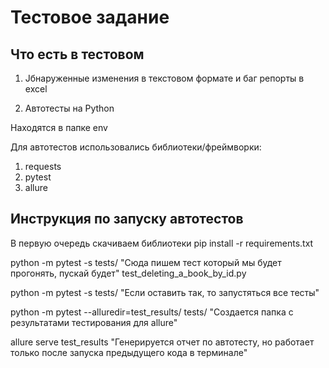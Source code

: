 ﻿# Тестовое задание

## Что есть в тестовом

1. Jбнаруженные изменения в текстовом формате и баг репорты в excel

2. Автотесты на Python

Находятся в папке env

Для автотестов использовались библиотеки/фреймворки:

1. requests
2. pytest
3. allure

## Инструкция по запуску автотестов

В первую очередь скачиваем библиотеки pip install -r requirements.txt

python -m pytest -s tests/ "Сюда пишем тест который мы будет прогонять, пускай будет" test_deleting_a_book_by_id.py

python -m pytest -s tests/ "Если оставить так, то запустяться все тесты"

python -m pytest --alluredir=test_results/ tests/  "Создается папка с результатами тестирования для allure"

allure serve test_results   "Генерируется отчет по автотесту, но работает только после запуска предыдущего кода в терминале"
